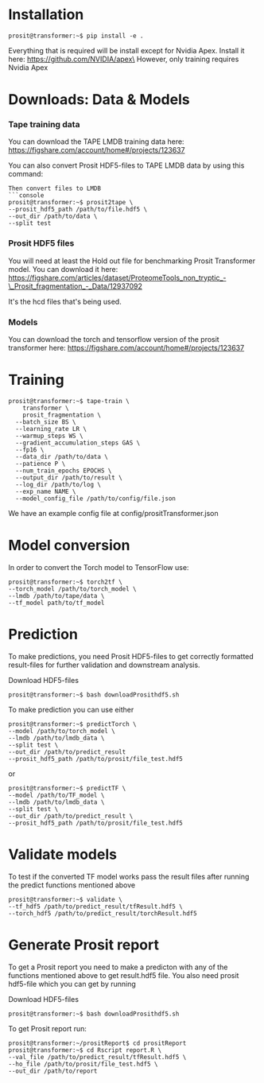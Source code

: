# Installation
```console
prosit@transformer:~$ pip install -e .
```
Everything that is required will be install except for Nvidia Apex. Install it here: https://github.com/NVIDIA/apex\
However, only training requires Nvidia Apex
# Downloads: Data & Models
### Tape training data
You can download the TAPE LMDB training data here:
https://figshare.com/account/home#/projects/123637

You can also convert Prosit HDF5-files to TAPE LMDB data by using this command:

```
Then convert files to LMDB
```console
prosit@transformer:~$ prosit2tape \
--prosit_hdf5_path /path/to/file.hdf5 \
--out_dir /path/to/data \
--split test
```

### Prosit HDF5 files
You will need at least the Hold out file for benchmarking Prosit Transformer model. You can download it here:
https://figshare.com/articles/dataset/ProteomeTools_non_tryptic_-\_Prosit_fragmentation_-_Data/12937092

It's the hcd files that's being used.

### Models
You can download the torch and tensorflow version of the prosit transformer here:
https://figshare.com/account/home#/projects/123637

# Training
```console
prosit@transformer:~$ tape-train \
    transformer \
    prosit_fragmentation \
  --batch_size BS \
  --learning_rate LR \
  --warmup_steps WS \
  --gradient_accumulation_steps GAS \
  --fp16 \
  --data_dir /path/to/data \
  --patience P \
  --num_train_epochs EPOCHS \
  --output_dir /path/to/result \
  --log_dir /path/to/log \
  --exp_name NAME \
  --model_config_file /path/to/config/file.json
```

We have an example config file at config/prositTransformer.json
# Model conversion

In order to convert the Torch model to TensorFlow use:
```console
prosit@transformer:~$ torch2tf \
--torch_model /path/to/torch_model \
--lmdb /path/to/tape/data \
--tf_model path/to/tf_model
```
# Prediction
To make predictions, you need Prosit HDF5-files to get correctly formatted result-files for further validation and downstream analysis.

Download HDF5-files
```console
prosit@transformer:~$ bash downloadProsithdf5.sh
```

To make prediction you can use either
```console
prosit@transformer:~$ predictTorch \
--model /path/to/torch_model \
--lmdb /path/to/lmdb_data \
--split test \
--out_dir /path/to/predict_result
--prosit_hdf5_path /path/to/prosit/file_test.hdf5
```

or

```console
prosit@transformer:~$ predictTF \
--model /path/to/TF_model \
--lmdb /path/to/lmdb_data \
--split test \
--out_dir /path/to/predict_result \
--prosit_hdf5_path /path/to/prosit/file_test.hdf5
```

# Validate models
To test if the converted TF model works pass the result files after running the predict functions mentioned above
```console
prosit@transformer:~$ validate \
--tf_hdf5 /path/to/predict_result/tfResult.hdf5 \
--torch_hdf5 /path/to/predict_result/torchResult.hdf5
```
# Generate Prosit report

To get a Prosit report you need to make a predicton with any of the functions mentioned above to get result.hdf5 file. You also need prosit hdf5-file which you can get by running 

Download HDF5-files
```console
prosit@transformer:~$ bash downloadProsithdf5.sh
```

To get Prosit report run:
```console
prosit@transformer:~/prositReport$ cd prositReport
prosit@transformer:~$ cd Rscript report.R \
--val_file /path/to/predict_result/tfResult.hdf5 \
--ho_file /path/to/prosit/file_test.hdf5 \
--out_dir /path/to/report
```
